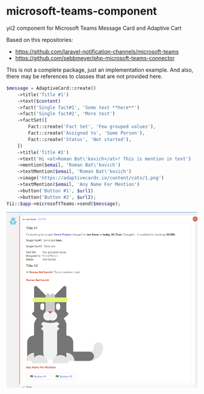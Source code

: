 # microsoft-teams-component
yii2 component for Microsoft Teams Message Card and Adaptive Cart

Based on this repositories:
- https://github.com/laravel-notification-channels/microsoft-teams
- https://github.com/sebbmeyer/php-microsoft-teams-connector

This is not a complete package, just an implementation example. And also, there may be references to classes that are not provided here.

```php
$message = AdaptiveCard::create()    
    ->title('Title #1')
    ->text($content)
    ->fact('Single fact#1', 'Some text **here**')
    ->fact('Single fact#2', 'More test')
    ->factSet([
        Fact::create('Fact Set', 'Few grouped values'),
        Fact::create('Assigned to', 'Some Person'),
        Fact::create('Status', 'Not started'),
    ])
    ->title('Title #2')
    ->text('Hi <at>Roman Bat\'kovich</at>! This is mention in text')
    ->mention($email, 'Roman Bat\'kovich')
    ->textMention($email, 'Roman Bat\'kovich')
    ->image('https://adaptivecards.io/content/cats/1.png')
    ->textMention($email, 'Any Name For Mention')
    ->button('Button #1', $url1)
    ->button('Button #2', $url2);
Yii::$app->microsoftTeams->send($message);
```

![result](https://github.com/Tahiaji/microsoft-teams-component/blob/main/example.png?raw=true)
